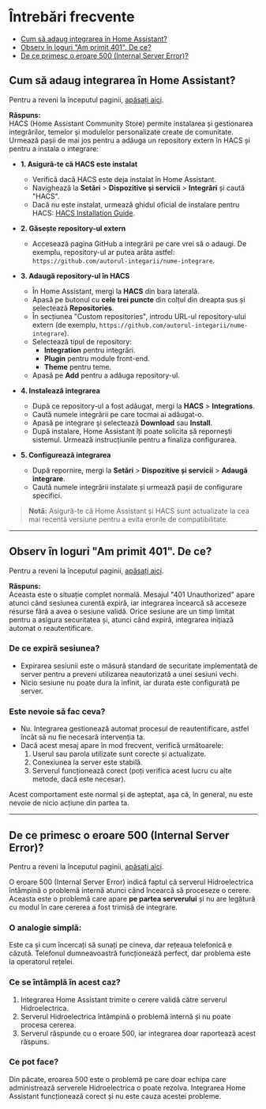 <!-- Adaugă o ancoră la începutul paginii -->
<a name="top"></a>
# Întrebări frecvente
- [Cum să adaug integrarea în Home Assistant?](#cum-să-adaug-integrarea-în-home-assistant)
- [Observ în loguri "Am primit 401". De ce?](#observ-în-loguri-am-primit-401-de-ce)
- [De ce primesc o eroare 500 (Internal Server Error)?](#de-ce-primesc-o-eroare-500-internal-server-error)


## Cum să adaug integrarea în Home Assistant?

Pentru a reveni la începutul paginii, [apăsați aici](#top).


**Răspuns:**  
HACS (Home Assistant Community Store) permite instalarea și gestionarea integrărilor, temelor și modulelor personalizate create de comunitate. Urmează pașii de mai jos pentru a adăuga un repository extern în HACS și pentru a instala o integrare:

  - **1.	Asigură-te că HACS este instalat**
      - Verifică dacă HACS este deja instalat în Home Assistant.
      - Navighează la **Setări** > **Dispozitive și servicii** > **Integrări** și caută "HACS".
      - Dacă nu este instalat, urmează ghidul oficial de instalare pentru HACS: [HACS Installation Guide](https://hacs.xyz/docs/use).
   
  - **2. Găsește repository-ul extern**
      - Accesează pagina GitHub a integrării pe care vrei să o adaugi. De exemplu, repository-ul ar putea arăta astfel:  
  `https://github.com/autorul-integarii/nume-integrare`.

  - **3. Adaugă repository-ul în HACS**
      - În Home Assistant, mergi la **HACS** din bara laterală.
      - Apasă pe butonul cu **cele trei puncte** din colțul din dreapta sus și selectează **Repositories**.
      - În secțiunea "Custom repositories", introdu URL-ul repository-ului extern (de exemplu, `https://github.com/autorul-integarii/nume-integrare`).
      - Selectează tipul de repository:
        - **Integration** pentru integrări.
        - **Plugin** pentru module front-end.
        - **Theme** pentru teme.
      - Apasă pe **Add** pentru a adăuga repository-ul.

  - **4. Instalează integrarea**
      - După ce repository-ul a fost adăugat, mergi la **HACS** > **Integrations**.
      - Caută numele integrării pe care tocmai ai adăugat-o.
      - Apasă pe integrare și selectează **Download** sau **Install**.
      - După instalare, Home Assistant îți poate solicita să repornești sistemul. Urmează instrucțiunile pentru a finaliza configurarea.

  - **5. Configurează integrarea**
      - După repornire, mergi la **Setări** > **Dispozitive și servicii** > **Adaugă integrare**.
      - Caută numele integrării instalate și urmează pașii de configurare specifici.

> **Notă:** 
> Asigură-te că Home Assistant și HACS sunt actualizate la cea mai recentă versiune pentru a evita erorile de compatibilitate.

---

## Observ în loguri "Am primit 401". De ce?

Pentru a reveni la începutul paginii, [apăsați aici](#top).


**Răspuns:**  
Aceasta este o situație complet normală. Mesajul "401 Unauthorized" apare atunci când sesiunea curentă expiră, iar integrarea încearcă să acceseze resurse fără a avea o sesiune validă. Orice sesiune are un timp limitat pentru a asigura securitatea și, atunci când expiră, integrarea inițiază automat o reautentificare.

### De ce expiră sesiunea?
- Expirarea sesiunii este o măsură standard de securitate implementată de server pentru a preveni utilizarea neautorizată a unei sesiuni vechi.
- Nicio sesiune nu poate dura la infinit, iar durata este configurată pe server.

### Este nevoie să fac ceva?
- Nu. Integrarea gestionează automat procesul de reautentificare, astfel încât să nu fie necesară intervenția ta.
- Dacă acest mesaj apare în mod frecvent, verifică următoarele:
  1. Userul sau parola utilizate sunt corecte și actualizate.
  2. Conexiunea la server este stabilă.
  3. Serverul funcționează corect (poți verifica acest lucru cu alte metode, dacă este necesar).

Acest comportament este normal și de așteptat, așa că, în general, nu este nevoie de nicio acțiune din partea ta.

---

## De ce primesc o eroare 500 (Internal Server Error)?

Pentru a reveni la începutul paginii, [apăsați aici](#top).


O eroare 500 (Internal Server Error) indică faptul că serverul Hidroelectrica întâmpină o problemă internă atunci când încearcă să proceseze o cerere. Aceasta este o problemă care apare **pe partea serverului** și nu are legătură cu modul în care cererea a fost trimisă de integrare.

### O analogie simplă:
Este ca și cum încercați să sunați pe cineva, dar rețeaua telefonică e căzută. Telefonul dumneavoastră funcționează perfect, dar problema este la operatorul rețelei.

### Ce se întâmplă în acest caz?
1. Integrarea Home Assistant trimite o cerere validă către serverul Hidroelectrica.
2. Serverul Hidroelectrica întâmpină o problemă internă și nu poate procesa cererea.
3. Serverul răspunde cu o eroare 500, iar integrarea doar raportează acest răspuns.

### Ce pot face?
Din păcate, eroarea 500 este o problemă pe care doar echipa care administrează serverele Hidroelectrica o poate rezolva. Integrarea Home Assistant funcționează corect și nu este cauza acestei probleme.
